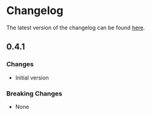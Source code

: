 # Changelog

The latest version of the changelog can be found [here](https://github.com/Azure/bicep-registry-modules/blob/main/avm/res/network/network-watcher/CHANGELOG.md).

## 0.4.1

### Changes

- Initial version

### Breaking Changes

- None
